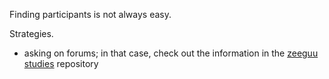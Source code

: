 Finding participants is not always easy.

Strategies.
- asking on forums; in that case, check out the information in the [zeeguu studies](https://github.com/zeeguu/studies) repository